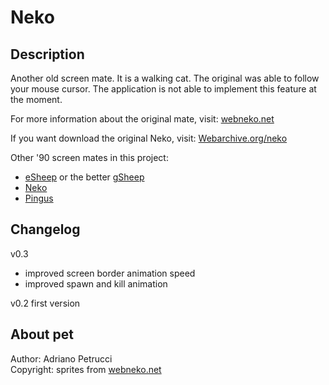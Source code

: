 # Neko

## Description
Another old screen mate. It is a walking cat. The original was able to follow your mouse cursor. The application is not able to implement this feature at the moment.

For more information about the original mate, visit:
[webneko.net](https://webneko.net/)

If you want download the original Neko, visit:
[Webarchive.org/neko](http://web.archive.org/web/20090322195013/http://www.angelfire.com/ct/neko/)

Other '90 screen mates in this project:
- [eSheep](../esheep64) or the better [gSheep](../gsheep-green)
- [Neko](../neko)
- [Pingus](../pingus)

## Changelog
v0.3 
- improved screen border animation speed
- improved spawn and kill animation
     
v0.2 first version

## About pet
Author: Adriano Petrucci  
Copyright: sprites from [webneko.net](https://webneko.net/)
